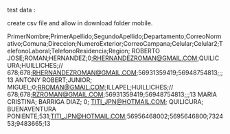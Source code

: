 test data :

create csv file and allow in download folder mobile.

PrimerNombre;PrimerApellido;SegundoApellido;Departamento;CorreoNormativo;Comuna;Direccion;NumeroExterior;CorreoCampana;Celular;Celular2;TelefonoLaboral;TelefonoResidencia;Region;
ROBERTO JOSE;ROMAN;HERNANDEZ;0;RHERNANDEZROMAN@GMAIL.COM;QUILICURA;HUILLICHES;// 678;678;RHERNANDEZROMAN@GMAIL.COM;56931359419;56948754813;<null>;<null>;13
ANTONY ROBERT;JUNIOR; MIGUEL;0;RROMAN@GMAIL.COM;ILLAPEL;HUILLICHES;// 678;678;RZROMAN@GMAIL.COM;56931359419;56948754813;<null>;<null>;13
MARIA CRISTINA;	BARRIGA	DIAZ;	0;	TITI_JPN@HOTMAIL.COM;	QUILICURA;	BUENAVENTURA PONIENTE;531;TITI_JPN@HOTMAIL.COM;56956468002;5695646800;732453;9483665;13
